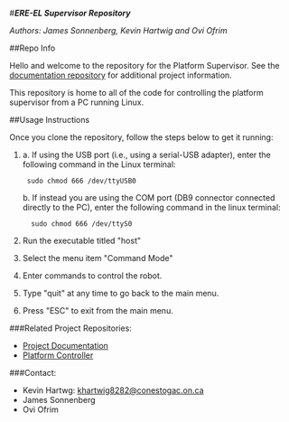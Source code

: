 #__*ERE-EL Supervisor Repository*__

*Authors: James Sonnenberg, Kevin Hartwig and Ovi Ofrim*

##Repo Info

Hello and welcome to the repository for the Platform Supervisor.  See the [documentation repository](https://github.com/oovi77/Robot-Documentation-) for additional project information. 

This repository is home to all of the code for controlling the platform supervisor from a PC running Linux.  

##Usage Instructions

Once you clone the repository, follow the steps below to get it running:

1. a. If using the USB port (i.e., using a serial-USB adapter), enter the following command in the Linux terminal:   

        sudo chmod 666 /dev/ttyUSB0

   b. If instead you are using the COM port (DB9 connector connected directly to the PC), enter the following command in the linux terminal: 

         sudo chmod 666 /dev/ttyS0

3. Run the executable titled "host"

4. Select the menu item "Command Mode"

5. Enter commands to control the robot.

6. Type "quit" at any time to go back to the main menu.

7. Press "ESC" to exit from the main menu.


###Related Project Repositories:
 + [Project Documentation](https://github.com/oovi77/Robot-Documentation-)
 + [Platform Controller](https://github.com/kevin-hartwig/Robot_Platform)

###Contact: 

* Kevin Hartwg:       khartwig8282@conestogac.on.ca
* James Sonnenberg    
* Ovi Ofrim           

